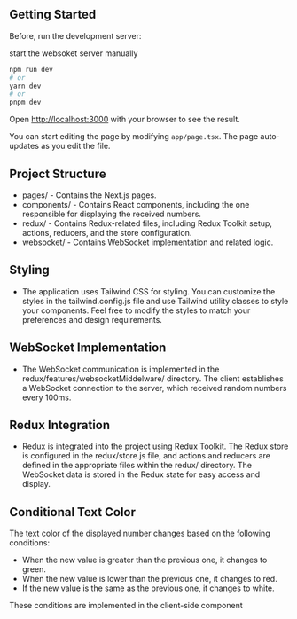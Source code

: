## Getting Started

Before, run the development server:
 
start the websoket server manually 

```bash
npm run dev
# or
yarn dev
# or
pnpm dev
```

Open [http://localhost:3000](http://localhost:3000) with your browser to see the result.

You can start editing the page by modifying `app/page.tsx`. The page auto-updates as you edit the file.

## Project Structure
* pages/ - Contains the Next.js pages.
* components/ - Contains React components, including the one responsible for displaying the received numbers.
* redux/ - Contains Redux-related files, including Redux Toolkit setup, actions, reducers, and the store configuration.
* websocket/ - Contains WebSocket implementation and related logic.

## Styling
* The application uses Tailwind CSS for styling. You can customize the styles in the tailwind.config.js file and use Tailwind utility classes to style your components. Feel free to modify the styles to match your preferences and design requirements.

## WebSocket Implementation
* The WebSocket communication is implemented in the redux/features/websocketMiddelware/ directory. The client establishes a WebSocket connection to the server, which received random numbers every 100ms. 

## Redux Integration
* Redux is integrated into the project using Redux Toolkit. The Redux store is configured in the redux/store.js file, and actions and reducers are defined in the appropriate files within the redux/ directory. The WebSocket data is stored in the Redux state for easy access and display.

## Conditional Text Color
The text color of the displayed number changes based on the following conditions:
* When the new value is greater than the previous one, it changes to green.
* When the new value is lower than the previous one, it changes to red.
* If the new value is the same as the previous one, it changes to white.

These conditions are implemented in the client-side component

